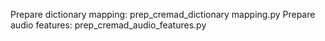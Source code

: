 Prepare dictionary mapping: prep_cremad_dictionary mapping.py
Prepare audio features: prep_cremad_audio_features.py
